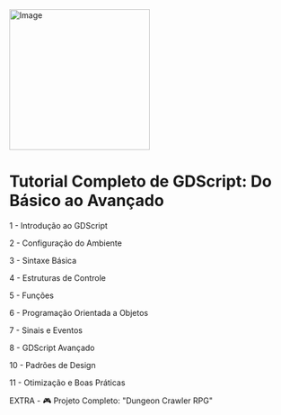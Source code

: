 <div position="center">

<img width="250" height="250" alt="Image" src="https://github.com/user-attachments/assets/b2c5e4ff-36a9-424c-8711-a8904581d9b6" />
  
</div>


# Tutorial Completo de GDScript: Do Básico ao Avançado

1 - Introdução ao GDScript

2 - Configuração do Ambiente

3 - Sintaxe Básica

4 - Estruturas de Controle

5 - Funções

6 - Programação Orientada a Objetos

7 - Sinais e Eventos

8 - GDScript Avançado

10 - Padrões de Design

11 - Otimização e Boas Práticas

EXTRA - 🎮 Projeto Completo: "Dungeon Crawler RPG"
